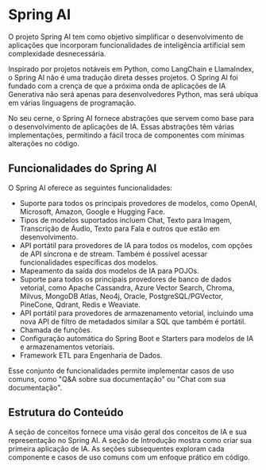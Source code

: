 # Spring AI

O projeto Spring AI tem como objetivo simplificar o desenvolvimento de aplicações que incorporam funcionalidades de
inteligência artificial sem complexidade desnecessária.

Inspirado por projetos notáveis em Python, como LangChain e LlamaIndex, o Spring AI não é uma tradução direta desses
projetos. O Spring AI foi fundado com a crença de que a próxima onda de aplicações de IA Generativa não será apenas para
desenvolvedores Python, mas será ubíqua em várias linguagens de programação.

No seu cerne, o Spring AI fornece abstrações que servem como base para o desenvolvimento de aplicações de IA. Essas
abstrações têm várias implementações, permitindo a fácil troca de componentes com mínimas alterações no código.

## Funcionalidades do Spring AI

O Spring AI oferece as seguintes funcionalidades:

- Suporte para todos os principais provedores de modelos, como OpenAI, Microsoft, Amazon, Google e Hugging Face.
- Tipos de modelos suportados incluem Chat, Texto para Imagem, Transcrição de Áudio, Texto para Fala e outros que estão
  em desenvolvimento.
- API portátil para provedores de IA para todos os modelos, com opções de API síncrona e de stream. Também é possível
  acessar funcionalidades específicas dos modelos.
- Mapeamento da saída dos modelos de IA para POJOs.
- Suporte para todos os principais provedores de banco de dados vetorial, como Apache Cassandra, Azure Vector Search,
  Chroma, Milvus, MongoDB Atlas, Neo4j, Oracle, PostgreSQL/PGVector, PineCone, Qdrant, Redis e Weaviate.
- API portátil para provedores de armazenamento vetorial, incluindo uma nova API de filtro de metadados similar a SQL
  que também é portátil.
- Chamada de funções.
- Configuração automática do Spring Boot e Starters para modelos de IA e armazenamentos vetoriais.
- Framework ETL para Engenharia de Dados.

Esse conjunto de funcionalidades permite implementar casos de uso comuns, como "Q&A sobre sua documentação" ou "Chat com
sua documentação".

## Estrutura do Conteúdo

A seção de conceitos fornece uma visão geral dos conceitos de IA e sua representação no Spring AI. A seção de Introdução
mostra como criar sua primeira aplicação de IA. As seções subsequentes exploram cada componente e casos de uso comuns
com um enfoque prático em código.